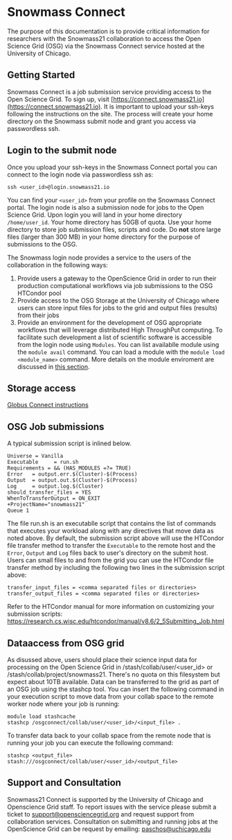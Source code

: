 # Snowmass Connect

The purpose of this documentation is to provide critical information for researchers with the Snowmass21 collaboration to access
the Open Science Grid (OSG) via the Snowmass Connect service hosted at the University of Chicago.

## Getting Started

Snowmass Connect is a job submission service providing access to the Open Science Grid. To sign up, visit [https://connect.snowmass21.io](https://connect.snowmass21.io). It is important to upload your ssh-keys following the instructions on the site. The process will create your
home directory on the Snowmass submit node and grant you access via passwordless ssh.

## Login to the submit node

Once you upload your ssh-keys in the Snowmass Connect portal you can connect to the login node via passwordless ssh as:

`ssh <user_id>@login.snowmass21.io` 

You can find your `<user_id>` from your profile on the Snowmass Connect portal. 
The login node is also a submission node for jobs to the Open Science Grid. Upon login you will land in your home directory `/home/user_id`. Your home 
directory has 50GB of quota. Use your home directory to store job submission files, scripts and code. Do **not** store large files (larger than 300 MB) in your home directory for the purpose of submissions to the OSG. 

The Snowmass login node provides a service to the users of the collaboration in the following ways:

1. Provide users a gateway to the OpenScience Grid in order to 
run their production computational workflows via job submissions to the OSG HTCondor pool
2. Provide access to the OSG Storage at the University of Chicago where users can store input files for jobs to the grid and 
output files (results) from their jobs
3. Provide an environment for the development of OSG appropriate workflows that will leverage distributed High ThroughPut 
computing. To facilitate such development a list of scientific software is accessible from the login node using `Modules`. You can list availablle 
module using the `module avail` command. You can load a module with the `module load <module_name>` command. More details on 
the module enviroment are discussed in [this section](#Data-access-from-OSG-grid).

## Storage access

[Globus Connect instructions](globus.md)

 
## OSG Job submissions

A typical submission script is inlined below. 

    Universe = Vanilla
    Executable     = run.sh
    Requirements = && (HAS_MODULES =?= TRUE)
    Error   = output.err.$(Cluster)-$(Process)
    Output  = output.out.$(Cluster)-$(Process)
    Log     = output.log.$(Cluster)
    should_transfer_files = YES
    WhenToTransferOutput = ON_EXIT
    +ProjectName="snowmass21"
    Queue 1

The file run.sh is an executablle script that contains the list of commands that executes your workload 
along with any directives that move data as noted above. By default, the submission script above will use the HTCondor file transfer 
method to transfer the `Executable` to the remote host and the `Error`, `Output` and `Log` 
files back to user's directory on the submit host. Users can small files to and from the grid you can use the HTCondor 
file transfer method by including the following two lines in the submission 
script above:

    transfer_input_files = <comma separated files or directories>
    transfer_output_files = <comma separated files or directories>

Refer to the HTCondor manual for more information on customizing your submission scripts: https://research.cs.wisc.edu/htcondor/manual/v8.6/2_5Submitting_Job.html

## Dataaccess from OSG grid 

As disussed above, users should place their science input data for processing on the Open Science Grid in /stash/collab/user/<user_id> or /stash/collab/project/snowmass21. There's no quota on this filesystem but expect about 10TB available. Data can be transferred to the grid as part of an OSG job using the stashcp tool. You can insert the following command in your execution script to move data from your collab space to the remote worker node where your 
job is running: 

    module load stashcache
    stashcp /osgconnect/collab/user/<user_id>/<input_file> .

To transfer data back to your collab space from the remote node that is running your job you can execute the following command:

    stashcp <output_file> stash:///osgconnect/collab/user/<user_id>/<output_file>

## Support and Consultation

Snowmass21 Connect is supported by the University of Chicago and Openscience Grid staff. To report issues with the service please submit a ticket to
support@opensciencegrid.org and request support from collaboration services. Consultation on submitting and running jobs at the OpenScience Grid
can be request by emailing: paschos@uchicago.edu
